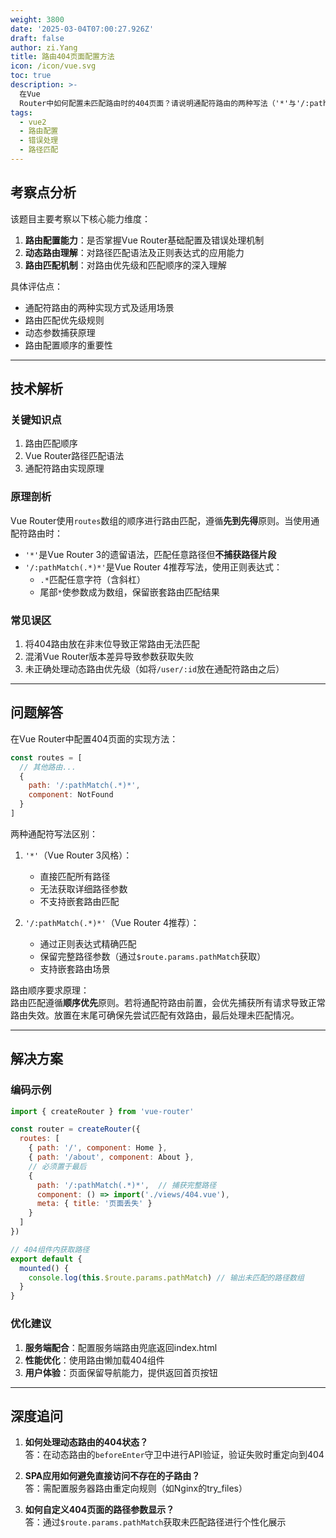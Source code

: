 ```yaml
---
weight: 3800
date: '2025-03-04T07:00:27.926Z'
draft: false
author: zi.Yang
title: 路由404页面配置方法
icon: /icon/vue.svg
toc: true
description: >-
  在Vue
  Router中如何配置未匹配路由时的404页面？请说明通配符路由的两种写法（'*'与'/:pathMatch(.*)*'）的区别，并解释为何需要将404路由配置在路由列表末尾。
tags:
  - vue2
  - 路由配置
  - 错误处理
  - 路径匹配
---
```




## 考察点分析

该题目主要考察以下核心能力维度：

1. **路由配置能力**：是否掌握Vue Router基础配置及错误处理机制
2. **动态路由理解**：对路径匹配语法及正则表达式的应用能力
3. **路由匹配机制**：对路由优先级和匹配顺序的深入理解

具体评估点：

- 通配符路由的两种实现方式及适用场景
- 路由匹配优先级规则
- 动态参数捕获原理
- 路由配置顺序的重要性

---

## 技术解析

### 关键知识点

1. 路由匹配顺序
2. Vue Router路径匹配语法
3. 通配符路由实现原理

### 原理剖析

Vue Router使用`routes`数组的顺序进行路由匹配，遵循**先到先得**原则。当使用通配符路由时：

- `'*'`是Vue Router 3的遗留语法，匹配任意路径但**不捕获路径片段**
- `'/:pathMatch(.*)*'`是Vue Router 4推荐写法，使用正则表达式：
  - `.*`匹配任意字符（含斜杠）
  - 尾部`*`使参数成为数组，保留嵌套路由匹配结果

### 常见误区

1. 将404路由放在非末位导致正常路由无法匹配
2. 混淆Vue Router版本差异导致参数获取失败
3. 未正确处理动态路由优先级（如将`/user/:id`放在通配符路由之后）

---

## 问题解答

在Vue Router中配置404页面的实现方法：

```javascript
const routes = [
  // 其他路由...
  {
    path: '/:pathMatch(.*)*',
    component: NotFound
  }
]
```

两种通配符写法区别：

1. `'*'`（Vue Router 3风格）：
   - 直接匹配所有路径
   - 无法获取详细路径参数
   - 不支持嵌套路由匹配

2. `'/:pathMatch(.*)*'`（Vue Router 4推荐）：
   - 通过正则表达式精确匹配
   - 保留完整路径参数（通过`$route.params.pathMatch`获取）
   - 支持嵌套路由场景

路由顺序要求原理：  
路由匹配遵循**顺序优先**原则。若将通配符路由前置，会优先捕获所有请求导致正常路由失效。放置在末尾可确保先尝试匹配有效路由，最后处理未匹配情况。

---

## 解决方案

### 编码示例

```javascript
import { createRouter } from 'vue-router'

const router = createRouter({
  routes: [
    { path: '/', component: Home },
    { path: '/about', component: About },
    // 必须置于最后
    { 
      path: '/:pathMatch(.*)*',  // 捕获完整路径
      component: () => import('./views/404.vue'),
      meta: { title: '页面丢失' }
    }
  ]
})

// 404组件内获取路径
export default {
  mounted() {
    console.log(this.$route.params.pathMatch) // 输出未匹配的路径数组
  }
}
```

### 优化建议

1. **服务端配合**：配置服务端路由兜底返回index.html
2. **性能优化**：使用路由懒加载404组件
3. **用户体验**：页面保留导航能力，提供返回首页按钮

---

## 深度追问

1. **如何处理动态路由的404状态？**  
  答：在动态路由的`beforeEnter`守卫中进行API验证，验证失败时重定向到404

2. **SPA应用如何避免直接访问不存在的子路由？**  
  答：需配置服务器路由重定向规则（如Nginx的try_files）

3. **如何自定义404页面的路径参数显示？**  
  答：通过`$route.params.pathMatch`获取未匹配路径进行个性化展示
